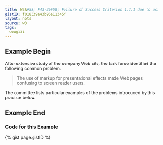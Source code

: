 ```yaml
---
title: W3&#58; F43-3&#58; Failure of Success Criterion 1.3.1 due to using structural markup in a way that does not represent relationships in the content
gistID: f018339a43b96e11345f
layout: nots
source: w3
tags:
- wcag131
---
```


<h2 aria-describedby="{{ page.gistID }}">Example Begin</h2>
<div class="rendered-not">
<p>After extensive study of the company Web site, the task force 
identified the following common problem.</p>

<blockquote>
<p>The use of markup for presentational effects made Web 
pages confusing to screen reader users.</p>
</blockquote>

<p>The committee lists particular examples of the problems 
introduced by this practice below.</p>
</div> <!-- rendered-not -->

<h2 aria-describedby="{{ page.gistID }}">Example End</h2>

<h3 aria-describedby="{{ page.gistID }}">Code for this Example</h3>
{% gist page.gistID %}